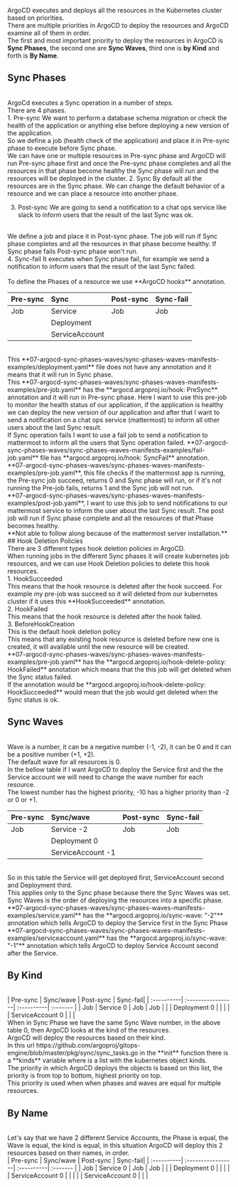 ArgoCD executes and deploys all the resources in the Kubernetes cluster based on priorities.
<br>
There are multiple priorities in ArgoCD to deploy the resources and ArgoCD examine all of them in order.
<br>
The first and most important priority to deploy the resources in ArgoCD is **Sync Phases**, the second one are **Sync Waves**, third one is **by Kind** and forth is **By Name**.

## Sync Phases
<br>
ArgoCd executes a Sync operation in a number of steps.
<br>
There are 4 phases.
<br>
1. Pre-sync
We want to perform a database schema migration or check the health of the application or anything else before deploying a new version of the application.
<br>
So we define a job (health check of the application) and place it in Pre-sync phase to execute before Sync phase.
<br>
We can have one or multiple resources in Pre-sync phase and ArgoCD will run Pre-sync phase first and once the Pre-sync phase completes and all the resources in that phase become healthy the Sync phase will run and the resources will be deployed in the cluster.
2. Sync
By default all the resources are in the Sync phase. We can change the default behavior of a resource and we can place a resource into another phase.
<br>

3. Post-sync
We are going to send a notification to a chat ops service like slack to inform  users that the result of the last Sync was ok.
<br>
We define a job and place it in Post-sync phase. The job will run if Sync phase completes and all the resources in that phase become healthy. If Sync phase fails Post-sync phase won't run.
<br>
4. Sync-fail
It executes when Sync phase fail, for example we send a notification to inform users that the result of the last Sync failed.
<br>
<br>
To define the Phases of a resource we use **ArgoCD hooks** annotation.
<br>

| Pre-sync   | Sync          | Post-sync  | Sync-fail|
| :----------| :-------------| :----------| :------- |
| Job        | Service       | Job        | Job      |
|            | Deployment    |            |          |
|            | ServiceAccount|            |          |

<br>
This **07-argocd-sync-phases-waves/sync-phases-waves-manifests-examples/deployment.yaml** file does not have any annotation and it means that it will run in Sync phase.
<br>
This **07-argocd-sync-phases-waves/sync-phases-waves-manifests-examples/pre-job.yaml** has the **argocd.argoproj.io/hook: PreSync** annotation and it will run in Pre-sync phase. Here I want to use this pre-job to monitor the health status of our application, if the application is healthy we can deploy the new version of our application and after that I want to send a notification on a chat ops service (mattermost) to inform all other users about the last Sync result.
<br>
If Sync operation fails I want to use a fail job to send a notification to mattermost to inform all the users that Sync operation failed. **07-argocd-sync-phases-waves/sync-phases-waves-manifests-examples/fail-job.yaml** file has **argocd.argoproj.io/hook: SyncFail** annotation.
<br>
**07-argocd-sync-phases-waves/sync-phases-waves-manifests-examples/pre-job.yaml**, this file checks if the mattermost app is running, the Pre-sync job succeed, returns 0 and Sync phase will run, or if it's not running the Pre-job fails, returns 1 and the Sync job will not run.
<br>
**07-argocd-sync-phases-waves/sync-phases-waves-manifests-examples/post-job.yaml**, I want to use this job to send notifications to our mattermost service to inform the user about the last Sync result. The post job will run if Sync phase complete and all the resources of that Phase becomes healthy.
<br>
**Not able to follow along because of the mattermost server installation.**
<br>
## Hook Deletion Policies
<br>
There are 3 different types hook deletion policies in ArgoCD.
<br>
When running jobs in the different Sync phases it will create kubernetes job resources, and we can use Hook Deletion policies to delete this hook resources.
<br>
1. HookSucceeded
<br>
This means that the hook resource is deleted after the hook succeed. For example my pre-job was succeed so it will deleted from our kubernetes cluster if it uses this **HookSucceeded** annotation.
<br>
2. HookFailed
<br>
This means that the hook resource is deleted after the hook failed.
<br>
3. BeforeHookCreation
<br>
This is the default hook deletion policy
<br>
This means that any existing hook resource is deleted before new one is created, it will available until the new resource will be created.
<br>
**07-argocd-sync-phases-waves/sync-phases-waves-manifests-examples/pre-job.yaml** has the **argocd.argoproj.io/hook-delete-policy: HookFailed** annotation which means that the this job will get deleted when the Sync status failed.
<br>
If the annotation would be **argocd.argoproj.io/hook-delete-policy: HookSucceeded** would mean that the job would get deleted when the Sync status is ok.

## Sync Waves
<br>
Wave is a number, it can be a negative number (-1, -2), it can be 0 and it can be a positive number (+1, +2).
<br>
The default wave for all resources is 0.
<br>
In the bellow table if I want ArgoCD to deploy the Service first and the the Service account we will need to change the wave number for each resource.
<br>
The lowest number has the highest priority, -10 has a higher priority than -2 or 0 or +1.
<br>

| Pre-sync   | Sync/wave          | Post-sync  | Sync-fail|
| :----------| :------------------| :----------| :------- |
| Job        | Service -2         | Job        | Job      |
|            | Deployment 0       |            |          |
|            | ServiceAccount -1  |            |          |

<br>
So in this table the Service will get deployed first, ServiceAccount second and Deployment third.
<br>
This applies only to the Sync phase because there the Sync Waves was set.
<br>
Sync Waves is the order of deploying the resources into a specific phase.
<br>
**07-argocd-sync-phases-waves/sync-phases-waves-manifests-examples/service.yaml** has the **argocd.argoproj.io/sync-wave: "-2"** annotation which tells ArgoCD to deploy the Service first in the Sync Phase
<br>
**07-argocd-sync-phases-waves/sync-phases-waves-manifests-examples/serviceaccount.yaml** has the **argocd.argoproj.io/sync-wave: "-1"** annotation which tells ArgoCD to deploy Service Account second after the Service.
<br>

## By Kind
<br>
| Pre-sync   | Sync/wave         | Post-sync  | Sync-fail|
| :----------| :-----------------| :----------| :------- |
| Job        | Service 0         | Job        | Job      |
|            | Deployment 0      |            |          |
|            | ServiceAccount 0  |            |          |

<br>
When in Sync Phase we have the same Sync Wave number, in the above table 0, then ArgoCD looks at the kind of the resources.
<br>
ArgoCD will deploy the resources based on their kind.
<br>
In this url https://github.com/argoproj/gitops-engine/blob/master/pkg/sync/sync_tasks.go in the **init** function there is a **kinds** variable where is a list with the kubernetes object kinds.
<br>
The priority in which ArgoCD deploys the objects is based on this list, the priority is from top to bottom, highest priority on top.
<br>
This priority is used when when phases and waves are equal for multiple resources.
<br>

## By Name
<br>
Let's say that we have 2 different Service Accounts, the Phase is equal, the Wave is equal, the kind is equal, in this situation ArgoCD will deploy this 2 resources based on their names, in order.
<br>
| Pre-sync   | Sync/wave         | Post-sync  | Sync-fail|
| :----------| :-----------------| :----------| :------- |
| Job        | Service 0         | Job        | Job      |
|            | Deployment 0      |            |          |
|            | ServiceAccount 0  |            |          |
|            | ServiceAccount 0  |            |          |
